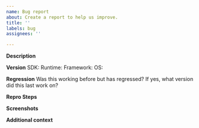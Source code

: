 ```yaml
---
name: Bug report
about: Create a report to help us improve.
title: ''
labels: bug
assignees: ''

---
```


**Description**
<!-- A clear and concise description of what the bug is. -->
<!-- Include callstacks and error messages is possible -->

**Version**
SDK: <!-- e.g. 0.9.579-prerelease -->
Runtime: <!-- Browser channel and version, e.g. Canary 86.0.612.0 -->
Framework: <!-- WPF, WinForms, Win32, etc. -->
OS: <!-- Win10, Win7, version info if available -->

**Regression**
Was this working before but has regressed? <!-- yes/no -->
If yes, what version did this last work on? <!-- SDK or Runtime version that works -->
<!-- You can add the "regression" label to this issue -->

**Repro Steps**
<!-- Minimal steps needed to reproduce the bug -->
<!-- Call out the Expected behavior, and the Actual behavior -->

<!-- Extra / Helpful -->
**Screenshots**

**Additional context**
